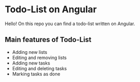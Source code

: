 # Todo-List on Angular

Hello! On this repo you can find a todo-list written on Angular.

## Main features of Todo-List

* Adding new lists
* Editing and removing lists
* Adding new tasks
* Editing and deleting tasks
* Marking tasks as done
